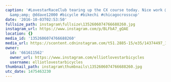 ```yaml
---
caption: '#LovestarRaceClub tearing up the CX course today. Nice work @casa.de.cross
  &amp;amp; @ddave12000 #bicycle #bikechi #chicagocrosscup'
date: '2016-10-03T02:53:50'
fullsize_path: instagram\fullsize\1352606074766688260.jpg
instagram_url: https://www.instagram.com/p/BLFbA7_gQAE
location: {}
media_id: '1352606074766688260'
media_url: https://scontent.cdninstagram.com/t51.2885-15/e35/14374497_1779281519015775_1855778480097067008_n.jpg?ig_cache_key=MTM1MjYwNjA3NDc2NjY4ODI2MA%3D%3D.2
owner:
  id: '661611562'
  owner_url: https://www.instagram.com/elliotlovestarbicycles
  username: elliotlovestarbicycles
thumbnail_path: instagram\thumbnails\1352606074766688260.jpg
utc_date: 1475463230
---
```

